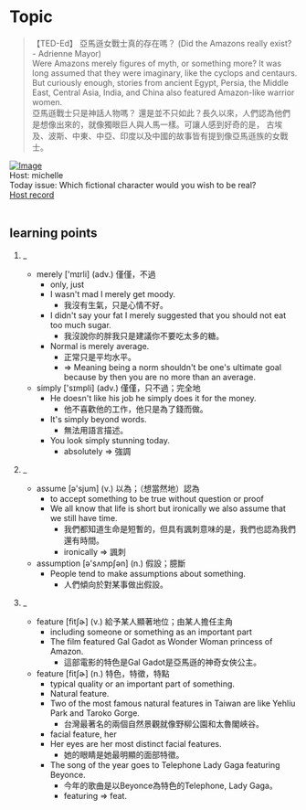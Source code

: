 # Topic

> 【TED-Ed】 亞馬遜女戰士真的存在嗎？ (Did the Amazons really exist? - Adrienne Mayor) <br>
> Were Amazons merely figures of myth, or something more? It was long assumed that they were imaginary, like the cyclops and centaurs. But curiously enough, stories from ancient Egypt, Persia, the Middle East, Central Asia, India, and China also featured Amazon-like warrior women. <br>
> 亞馬遜戰士只是神話人物嗎？ 還是並不只如此？長久以來，人們認為他們是想像出來的，就像獨眼巨人與人馬一樣。可讓人感到好奇的是， 古埃及、波斯、中東、中亞、印度以及中國的故事皆有提到像亞馬遜族的女戰士。 <br>

[![Image](https://cdn.voicetube.com/assets/thumbnails/iYL5CLJ2prA.jpg)](https://www.youtube.com/embed/iYL5CLJ2prA?rel=0&showinfo=0&cc_load_policy=0&controls=1&autoplay=1&iv_load_policy=3&playsinline=1&wmode=transparent&start=80&end=101&enablejsapi=1&origin=https://tw.voicetube.com&widgetid=1)<br>
Host: michelle
<br>Today issue: Which fictional character would you wish to be real?
<br>
[Host record](https://cdn.voicetube.com/tmp/everyday_records/Michellesu/2606.mp3)
<br><br>
## learning points
1. _
	* merely  ['mɪrli] (adv.) 僅僅，不過
		- only, just
		- I wasn't mad I merely get moody.
			+ 我沒有生氣，只是心情不好。
		- I didn't say your fat I merely suggested that you should not eat too much sugar.
			+ 我沒說你的胖我只是建議你不要吃太多的糖。
		- Normal is merely average.
			+ 正常只是平均水平。
			+ => Meaning being a norm shouldn't be one's ultimate goal because by then you are no more than an average.
	* simply ['sɪmpli] (adv.) 僅僅，只不過；完全地
		- He doesn't like his job he simply does it for the money.
			+ 他不喜歡他的工作，他只是為了錢而做。
		- It's simply beyond words.
			+ 無法用語言描述。
		- You look simply stunning today.
			+ absolutely => 強調

2. _
	* assume [ə'sjum] (v.) 以為；（想當然地）認為
		- to accept something to be true without question or proof
		- We all know that life is short but ironically we also assume that we still have time.
			+ 我們都知道生命是短暫的，但具有諷刺意味的是，我們也認為我們還有時間。
			+ ironically => 諷刺
	* assumption [ə'sʌmpʃən] (n.) 假設；臆斷
		- People tend to make assumptions about something.
			+ 人們傾向於對某事做出假設。

3. _
	* feature [fitʃɚ] (v.) 給予某人顯著地位；由某人擔任主角
		- including someone or something as an important part
		- The film featured Gal Gadot as Wonder Woman princess of Amazon.
			+ 這部電影的特色是Gal Gadot是亞馬遜的神奇女俠公主。
	* feature [fitʃɚ] (n.) 特色，特徵，特點
		- typical quality or an important part of something.
		- Natural feature.
		- Two of the most famous natural features in Taiwan are like Yehliu Park and Taroko Gorge.
			+ 台灣最著名的兩個自然景觀就像野柳公園和太魯閣峽谷。
		- facial feature, her
		- Her eyes are her most distinct facial features.
			+ 她的眼睛是她最明顯的面部特徵。
		- The song of the year goes to Telephone Lady Gaga featuring Beyonce.
			+ 今年的歌曲是以Beyonce為特色的Telephone, Lady Gaga。
			+ featuring => feat.
